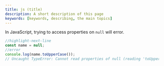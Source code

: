 ```yaml
---
title: js (title)
description: A short description of this page
keywords: [keywords, describing, the main topics]
---
```


In JavaScript, trying to access properties on `null` will error.

```js
//highlight-next-line
const name = null;
//error
console.log(name.toUpperCase());
// Uncaught TypeError: Cannot read properties of null (reading 'toUpperCase')
```
